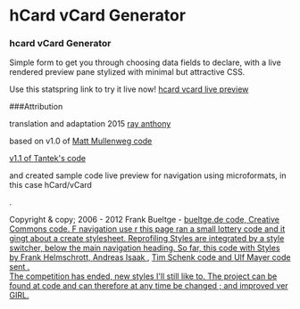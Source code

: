 hCard vCard Generator 
======================

### hcard vCard Generator 
Simple form to get you through choosing data fields to declare, with a live rendered preview pane stylized with minimal but attractive CSS. 

Use this statspring link to try it live now!
[hcard vcard live preview](http://statspring.com/?https://raw.githubusercontent.com/rayrc/hCard-vCard-Generator/master/index.html)

###Attribution

<div id="footer">
  
<p>translation and adaptation 2015 <a href="//rayanthony.io">ray anthony</a></p>
<p> based on v1.0 of <a href="http://photomatt.net"> Matt Mullenweg code<p>
  <p>v1.1 of <a href="http: //tantek.com "lang =" tr "> Tantek's code </a></p>
  <p>and created sample code live preview for navigation using microformats, in this case hCard/vCard </p>.
<p id="copyright"> Copyright & copy; 2006 - 2012 Frank Bueltge - <a href="http://bueltge.de"> bueltge.de code,<a rel="license" href="http://creativecommons.org/licenses/by- nc-sa/2.0/"> Creative Commons code. 
 F navigation use r this page ran a <a href="http://bueltge.de/verlosung-die-2-buch-web-20/325"> small lottery code and it gingt about a create stylesheet. Reprofiling Styles are integrated by a style switcher, below the main navigation heading. So far, this code with Styles by <a href="http://blog.helmschrott.de/"> Frank Helmschrott, <a href="http://www.jared2.de/"> Andreas Isaak </a>, <a href="http://www.lepomm.de/"> Tim Schenk code and <a href="http://www.ulfmayer.de "> Ulf Mayer code sent . <br /> The competition has ended, new styles I'll still like to. 
 The project can be found at <a href="https://github.com/bueltge/hCard-vCard-Generator" title="contribute, Fork me on Github github"> code and can therefore at any time be changed ; and improved ver GIRL.</p>
</div>
